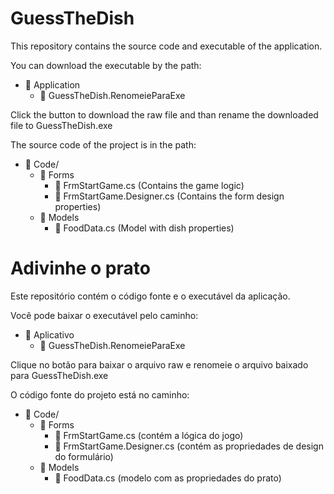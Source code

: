 # GuessTheDish

This repository contains the source code and executable of the application.

You can download the executable by the path:
- 📂 Application
    - 📄 GuessTheDish.RenomeieParaExe

Click the button to download the raw file and than rename the downloaded file to GuessTheDish.exe

The source code of the project is in the path:
- 📂 Code/
    - 📂 Forms
        - 📄 FrmStartGame.cs (Contains the game logic)
        - 📄 FrmStartGame.Designer.cs (Contains the form design properties)
    - 📂 Models
        - 📄 FoodData.cs (Model with dish properties)

# Adivinhe o prato

Este repositório contém o código fonte e o executável da aplicação.

Você pode baixar o executável pelo caminho:
- 📂 Aplicativo
    - 📄 GuessTheDish.RenomeieParaExe

Clique no botão para baixar o arquivo raw e renomeie o arquivo baixado para GuessTheDish.exe

O código fonte do projeto está no caminho:
- 📂 Code/
    - 📂 Forms
        - 📄 FrmStartGame.cs (contém a lógica do jogo)
        - 📄 FrmStartGame.Designer.cs (contém as propriedades de design do formulário)
    - 📂 Models
        - 📄 FoodData.cs (modelo com as propriedades do prato)